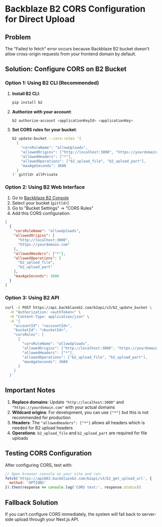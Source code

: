 # Backblaze B2 CORS Configuration for Direct Upload

## Problem
The "Failed to fetch" error occurs because Backblaze B2 bucket doesn't allow cross-origin requests from your frontend domain by default.

## Solution: Configure CORS on B2 Bucket

### Option 1: Using B2 CLI (Recommended)

1. **Install B2 CLI**:
   ```bash
   pip install b2
   ```

2. **Authorize with your account**:
   ```bash
   b2 authorize-account <applicationKeyId> <applicationKey>
   ```

3. **Set CORS rules for your bucket**:
   ```bash
   b2 update-bucket --cors-rules '[
     {
       "corsRuleName": "allowUploads",
       "allowedOrigins": ["http://localhost:3000", "https://yourdomain.com"],
       "allowedHeaders": ["*"],
       "allowedOperations": ["b2_upload_file", "b2_upload_part"],
       "maxAgeSeconds": 3600
     }
   ]' gittldr allPrivate
   ```

### Option 2: Using B2 Web Interface

1. Go to [Backblaze B2 Console](https://secure.backblaze.com/b2_buckets.htm)
2. Select your bucket (`gittldr`)
3. Go to "Bucket Settings" → "CORS Rules"
4. Add this CORS configuration:

```json
[
  {
    "corsRuleName": "allowUploads",
    "allowedOrigins": [
      "http://localhost:3000",
      "https://yourdomain.com"
    ],
    "allowedHeaders": ["*"],
    "allowedOperations": [
      "b2_upload_file",
      "b2_upload_part"
    ],
    "maxAgeSeconds": 3600
  }
]
```

### Option 3: Using B2 API

```bash
curl -X POST https://api.backblazeb2.com/b2api/v3/b2_update_bucket \
  -H "Authorization: <authToken>" \
  -H "Content-Type: application/json" \
  -d '{
    "accountId": "<accountId>",
    "bucketId": "<bucketId>",
    "corsRules": [
      {
        "corsRuleName": "allowUploads",
        "allowedOrigins": ["http://localhost:3000", "https://yourdomain.com"],
        "allowedHeaders": ["*"],
        "allowedOperations": ["b2_upload_file", "b2_upload_part"],
        "maxAgeSeconds": 3600
      }
    ]
  }'
```

## Important Notes

1. **Replace domains**: Update `"http://localhost:3000"` and `"https://yourdomain.com"` with your actual domains
2. **Wildcard origins**: For development, you can use `["*"]` but this is not recommended for production
3. **Headers**: The `"allowedHeaders": ["*"]` allows all headers which is needed for B2 upload headers
4. **Operations**: `b2_upload_file` and `b2_upload_part` are required for file uploads

## Testing CORS Configuration

After configuring CORS, test with:

```javascript
// Open browser console on your site and run:
fetch('https://api003.backblazeb2.com/b2api/v3/b2_get_upload_url', {
  method: 'OPTIONS'
}).then(response => console.log('CORS test:', response.status))
```

## Fallback Solution

If you can't configure CORS immediately, the system will fall back to server-side upload through your Next.js API.
